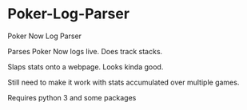 # Poker-Log-Parser
Poker Now Log Parser

Parses Poker Now logs live.
Does track stacks.

Slaps stats onto a webpage. Looks kinda good.

Still need to make it work with stats accumulated over multiple games.

Requires python 3 and some packages
